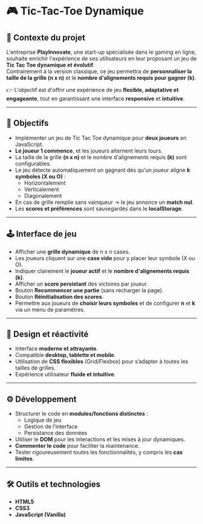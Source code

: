 # 🎮 Tic-Tac-Toe Dynamique

## 📌 Contexte du projet
L'entreprise **PlayInnovate**, une start-up spécialisée dans le gaming en ligne, souhaite enrichir l'expérience de ses utilisateurs en leur proposant un jeu de **Tic Tac Toe dynamique et évolutif**.  
Contrairement à la version classique, ce jeu permettra de **personnaliser la taille de la grille (n x n)** et le **nombre d'alignements requis pour gagner (k)**.  

👉 L'objectif est d'offrir une expérience de jeu **flexible, adaptative et engageante**, tout en garantissant une interface **responsive** et **intuitive**.

---

## 🎯 Objectifs
- Implémenter un jeu de Tic Tac Toe dynamique pour **deux joueurs** en JavaScript.  
- **Le joueur 1 commence**, et les joueurs alternent leurs tours.  
- La taille de la grille **(n x n)** et le nombre d'alignements requis **(k)** sont configurables.  
- Le jeu détecte automatiquement un gagnant dès qu'un joueur aligne **k symboles (X ou O)** :
  - Horizontalement  
  - Verticalement  
  - Diagonalement  
- En cas de grille remplie sans vainqueur → le jeu annonce un **match nul**.  
- Les **scores et préférences** sont sauvegardés dans le **localStorage**.  

---

## 🕹️ Interface de jeu
- Afficher une **grille dynamique** de n x n cases.  
- Les joueurs cliquent sur une **case vide** pour y placer leur symbole (X ou O).  
- Indiquer clairement le **joueur actif** et le **nombre d'alignements requis (k)**.  
- Afficher un **score persistant** des victoires par joueur.  
- Bouton **Recommencer une partie** (sans recharger la page).  
- Bouton **Réinitialisation des scores**.  
- Permettre aux joueurs de **choisir leurs symboles** et de configurer **n** et **k** via un menu de paramètres.  

---

## 🎨 Design et réactivité
- Interface **moderne et attrayante**.  
- Compatible **desktop, tablette et mobile**.  
- Utilisation de **CSS flexibles** (Grid/Flexbox) pour s’adapter à toutes les tailles de grilles.  
- Expérience utilisateur **fluide et intuitive**.  

---

## ⚙️ Développement
- Structurer le code en **modules/fonctions distinctes** :
  - Logique de jeu  
  - Gestion de l’interface  
  - Persistance des données  
- Utiliser le **DOM** pour les interactions et les mises à jour dynamiques.  
- **Commenter le code** pour faciliter la maintenance.  
- Tester rigoureusement toutes les fonctionnalités, y compris les **cas limites**.  

---

## 🛠️ Outils et technologies
- **HTML5**  
- **CSS3**  
- **JavaScript (Vanilla)**  

